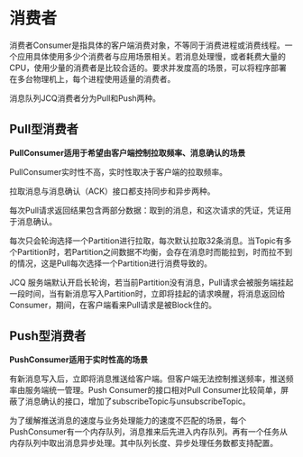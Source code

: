 # 消费者

消费者Consumer是指具体的客户端消费对象，不等同于消费进程或消费线程。一个应用具体使用多少个消费者与应用场景相关。若消息处理慢，或者耗费大量的CPU，使用少量的消费者是比较合适的。要求并发度高的场景，可以将程序部署在多台物理机上，每个进程使用适量的消费者。

消息队列JCQ消费者分为Pull和Push两种。

## Pull型消费者


**PullConsumer适用于希望由客户端控制拉取频率、消息确认的场景**

PullConsumer实时性不高，实时性取决于客户端的拉取频率。

拉取消息与消息确认（ACK）接口都支持同步和异步两种。

每次Pull请求返回结果包含两部分数据：取到的消息，和这次请求的凭证，凭证用于消息确认。

每次只会轮询选择一个Partition进行拉取，每次默认拉取32条消息。当Topic有多个Partition时，若Partition之间数据不均衡，会存在消息时而能拉到，时而拉不到的情况，这是Pull每次选择一个Partition进行消费导致的。

JCQ 服务端默认开启长轮询，若当前Partition没有消息，Pull请求会被服务端挂起一段时间，当有新消息写入Partition时，立即将挂起的请求唤醒，将消息返回给Consumer，期间，在客户端看来Pull请求是被Block住的。

## Push型消费者

**PushConsumer适用于实时性高的场景**

有新消息写入后，立即将消息推送给客户端。但客户端无法控制推送频率，推送频率由服务端统一管理。Push Consumer的接口相对Pull Consumer比较简单，屏蔽了消息确认的接口，增加了subscribeTopic与unsubscribeTopic。

为了缓解推送消息的速度与业务处理能力的速度不匹配的场景，每个PushConsumer有一个内存队列，消息推来后先进入内存队列。再有一个任务从内存队列中取出消息异步处理。其中队列长度、异步处理任务数都支持配置。
